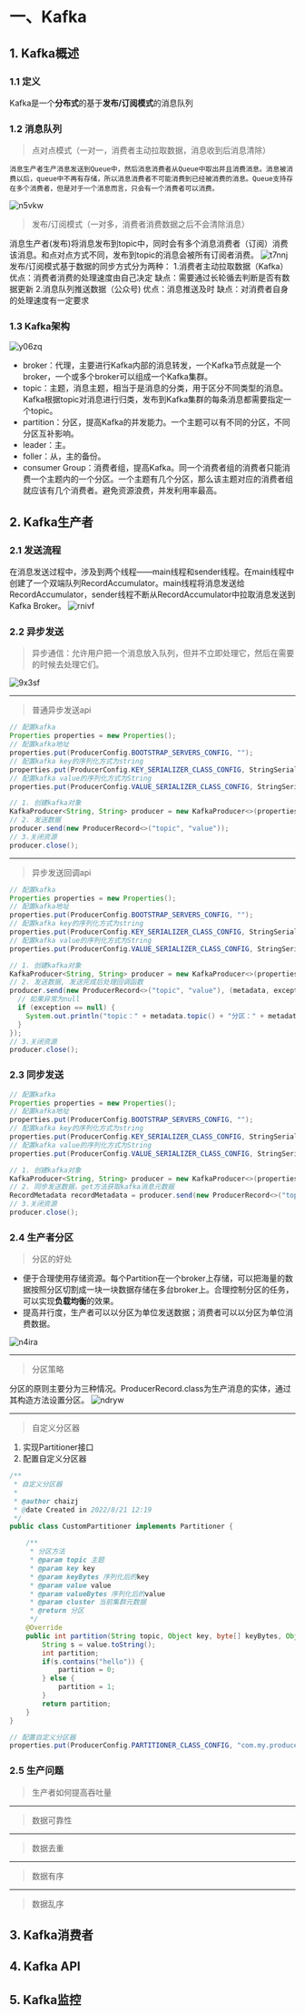 # 一、Kafka
## 1. Kafka概述
### 1.1 定义
Kafka是一个**分布式**的基于**发布/订阅模式**的消息队列
### 1.2 消息队列
> 点对点模式（一对一，消费者主动拉取数据，消息收到后消息清除）

	消息生产者生产消息发送到Queue中，然后消息消费者从Queue中取出并且消费消息。消息被消费以后，queue中不再有存储，所以消息消费者不可能消费到已经被消费的消息。Queue支持存在多个消费者，但是对于一个消息而言，只会有一个消费者可以消费。
![n5vkw](assets/n5vkw.png)
> 发布/订阅模式（一对多，消费者消费数据之后不会清除消息）

消息生产者(发布)将消息发布到topic中，同时会有多个消息消费者（订阅）消费该消息。和点对点方式不同，发布到topic的消息会被所有订阅者消费。 
![t7nnj](assets/t7nnj.png)
发布/订阅模式基于数据的同步方式分为两种：
1.消费者主动拉取数据（Kafka）
	优点：消费者消费的处理速度由自己决定 
	缺点：需要通过长轮循去判断是否有数据更新
2.消息队列推送数据（公众号)
	优点：消息推送及时
	缺点：对消费者自身的处理速度有一定要求
### 1.3 Kafka架构
![y06zq](assets/y06zq.png)

- broker：代理，主要进行Kafka内部的消息转发，一个Kafka节点就是一个broker，一个或多个broker可以组成一个Kafka集群。
- topic：主题，消息主题，相当于是消息的分类，用于区分不同类型的消息。Kafka根据topic对消息进行归类，发布到Kafka集群的每条消息都需要指定一个topic。
- partition：分区，提高Kafka的并发能力。一个主题可以有不同的分区，不同分区互补影响。
- leader：主。
- foller：从，主的备份。
- consumer Group：消费者组，提高Kafka。同一个消费者组的消费者只能消费一个主题内的一个分区。一个主题有几个分区，那么该主题对应的消费者组就应该有几个消费者。避免资源浪费，并发利用率最高。
## 2. Kafka生产者
### 2.1 发送流程 
在消息发送过程中，涉及到两个线程——main线程和sender线程。在main线程中创建了一个双端队列RecordAccumulator。main线程将消息发送给RecordAccumulator，sender线程不断从RecordAccumulator中拉取消息发送到Kafka Broker。
![rnivf](assets/rnivf.png)
### 2.2 异步发送
> 异步通信：允许用户把一个消息放入队列，但并不立即处理它，然后在需要的时候去处理它们。

![9x3sf](assets/9x3sf.png)

---

> 普通异步发送api

```java
// 配置kafka
Properties properties = new Properties();
// 配置kafka地址
properties.put(ProducerConfig.BOOTSTRAP_SERVERS_CONFIG, "");
// 配置kafka key的序列化方式为string
properties.put(ProducerConfig.KEY_SERIALIZER_CLASS_CONFIG, StringSerializer.class.getName());
// 配置kafka value的序列化方式为String
properties.put(ProducerConfig.VALUE_SERIALIZER_CLASS_CONFIG, StringSerializer.class.getName());

// 1. 创建kafka对象
KafkaProducer<String, String> producer = new KafkaProducer<>(properties);
// 2. 发送数据
producer.send(new ProducerRecord<>("topic", "value"));
// 3.关闭资源
producer.close();
```

---

> 异步发送回调api

```java
// 配置kafka
Properties properties = new Properties();
// 配置kafka地址
properties.put(ProducerConfig.BOOTSTRAP_SERVERS_CONFIG, "");
// 配置kafka key的序列化方式为string
properties.put(ProducerConfig.KEY_SERIALIZER_CLASS_CONFIG, StringSerializer.class.getName());
// 配置kafka value的序列化方式为String
properties.put(ProducerConfig.VALUE_SERIALIZER_CLASS_CONFIG, StringSerializer.class.getName());

// 1. 创建kafka对象
KafkaProducer<String, String> producer = new KafkaProducer<>(properties);
// 2. 发送数据, 发送完成后处理回调函数
producer.send(new ProducerRecord<>("topic", "value"), (metadata, exception) -> {
  // 如果异常为null
  if (exception == null) {
    System.out.println("topic：" + metadata.topic() + "分区：" + metadata.partition());
  }
});
// 3.关闭资源
producer.close();
```
### 2.3 同步发送
```java
// 配置kafka
Properties properties = new Properties();
// 配置kafka地址
properties.put(ProducerConfig.BOOTSTRAP_SERVERS_CONFIG, "");
// 配置kafka key的序列化方式为string
properties.put(ProducerConfig.KEY_SERIALIZER_CLASS_CONFIG, StringSerializer.class.getName());
// 配置kafka value的序列化方式为String
properties.put(ProducerConfig.VALUE_SERIALIZER_CLASS_CONFIG, StringSerializer.class.getName());

// 1. 创建kafka对象
KafkaProducer<String, String> producer = new KafkaProducer<>(properties);
// 2. 同步发送数据，get方法获取kafka消息元数据
RecordMetadata recordMetadata = producer.send(new ProducerRecord<>("topic", "value")).get();
// 3.关闭资源
producer.close();
```
### 2.4 生产者分区
> 分区的好处

- 便于合理使用存储资源。每个Partition在一个broker上存储，可以把海量的数据按照分区切割成一块一块数据存储在多台broker上。合理控制分区的任务，可以实现**负载均衡**的效果。
- 提高并行度，生产者可以以分区为单位发送数据；消费者可以以分区为单位消费数据。

![n4ira](assets/n4ira.png)

---

> 分区策略

分区的原则主要分为三种情况。ProducerRecord.class为生产消息的实体，通过其构造方法设置分区。
![ndryw](assets/ndryw.png)

---

> 自定义分区器

1. 实现Partitioner接口
2. 配置自定义分区器
```java
/**
 * 自定义分区器
 *
 * @author chaizj
 * @date Created in 2022/8/21 12:19
 */
public class CustomPartitioner implements Partitioner {

    /**
     * 分区方法
     * @param topic 主题
     * @param key key
     * @param keyBytes 序列化后的key
     * @param value value
     * @param valueBytes 序列化后的value
     * @param cluster 当前集群元数据
     * @return 分区
     */
    @Override
    public int partition(String topic, Object key, byte[] keyBytes, Object value, byte[] valueBytes, Cluster cluster) {
        String s = value.toString();
        int partition;
        if(s.contains("hello")) {
            partition = 0;
        } else {
            partition = 1;
        }
        return partition;
    }
}

// 配置自定义分区器
properties.put(ProducerConfig.PARTITIONER_CLASS_CONFIG, "com.my.producer.CustomPartitioner");
```
### 2.5 生产问题
> 生产者如何提高吞吐量



---

> 数据可靠性




---

> 数据去重




---

> 数据有序





---

> 数据乱序





















## 3. Kafka消费者
## 4. Kafka API
## 5. Kafka监控
